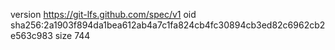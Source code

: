 version https://git-lfs.github.com/spec/v1
oid sha256:2a1903f894da1bea612ab4a7c1fa824cb4fc30894cb3ed82c6962cb2e563c983
size 744
